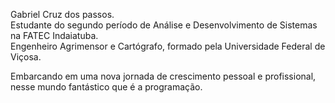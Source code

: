 Gabriel Cruz dos passos.<br>
Estudante do segundo período de Análise e Desenvolvimento de Sistemas na FATEC Indaiatuba.<br>
Engenheiro Agrimensor e Cartógrafo, formado pela Universidade Federal de Viçosa.

Embarcando em uma nova jornada de crescimento pessoal e profissional, nesse mundo fantástico que é a programação.
